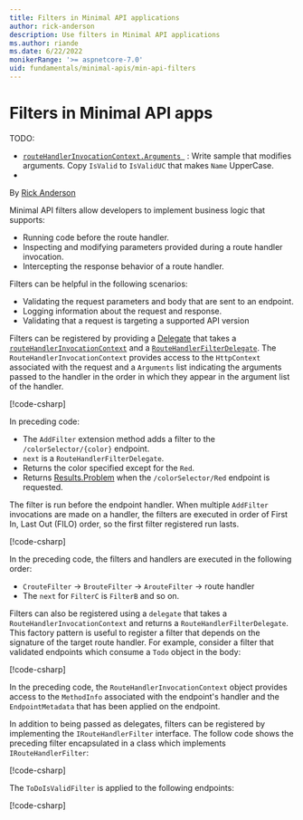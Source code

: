 ```yaml
---
title: Filters in Minimal API applications
author: rick-anderson
description: Use filters in Minimal API applications
ms.author: riande
ms.date: 6/22/2022
monikerRange: '>= aspnetcore-7.0'
uid: fundamentals/minimal-apis/min-api-filters
---
```

# Filters in Minimal API apps

TODO:

* [`routeHandlerInvocationContext.Arguments `](https://github.com/dotnet/aspnetcore/blob/main/src/Http/Http.Abstractions/src/RouteHandlerInvocationContext.cs) : Write sample that modifies arguments. Copy  `IsValid` to `IsValidUC` that makes `Name` UpperCase.
*

By [Rick Anderson](https://twitter.com/RickAndMSFT)

Minimal API filters allow developers to implement business logic that supports:

* Running code before the route handler.
* Inspecting and modifying parameters provided during a route handler invocation.
* Intercepting the response behavior of a route handler.

Filters can be helpful in the following scenarios:

* Validating the request parameters and body that are sent to an endpoint.
* Logging information about the request and response.
* Validating that a request is targeting a supported API version

Filters can be registered by providing a [Delegate](/dotnet/csharp/programming-guide/delegates/) that takes a [`routeHandlerInvocationContext`](https://github.com/dotnet/aspnetcore/blob/main/src/Http/Http.Abstractions/src/RouteHandlerInvocationContext.cs) and a [`RouteHandlerFilterDelegate`](https://github.com/dotnet/aspnetcore/blob/main/src/Http/Http.Abstractions/src/RouteHandlerFilterDelegate.cs). The `RouteHandlerInvocationContext` provides access to the `HttpContext` associated with the request and a `Arguments` list indicating the arguments passed to the handler in the order in which they appear in the argument list of the handler.

[!code-csharp[](~/fundamentals/minimal-apis/min-api-filters/7samples/Filters/Program.cs?name=snippet1)]

In preceding code:

* The `AddFilter` extension method adds a filter to the `/colorSelector/{color}` endpoint.
* `next` is a `RouteHandlerFilterDelegate`.
* Returns the color specified except for the `Red`.
* Returns [Results.Problem](xref:Microsoft.AspNetCore.Http.Results.Problem%2A) when the `/colorSelector/Red` endpoint is requested.

The filter is run before the endpoint handler. When multiple `AddFilter` invocations are made on a handler, the filters are executed in order of First In, Last Out (FILO) order, so the first filter registered run lasts.

[!code-csharp[](~/fundamentals/minimal-apis/min-api-filters/7samples/Filters/Program.cs?name=snippet_abc)]

In the preceding code, the filters and handlers are executed in the following order:

* `CrouteFilter` -> `BrouteFilter` -> `ArouteFilter` -> route handler
* The `next` for `FilterC` is `FilterB` and so on.

Filters can also be registered using a `delegate` that takes a `RouteHandlerInvocationContext` and returns a `RouteHandlerFilterDelegate`. This factory pattern is useful to register a filter that depends on the signature of the target route handler. For example, consider a filter that validated endpoints which consume a `Todo` object in the body:

[!code-csharp[](~/fundamentals/minimal-apis/min-api-filters/7samples/todo/Program.cs?name=snippet_filter1)]

In the preceding code, the `RouteHandlerInvocationContext` object provides access to the `MethodInfo` associated with the endpoint's handler and the  `EndpointMetadata` that has been applied on the endpoint.

In addition to being passed as delegates, filters can be registered by implementing the `IRouteHandlerFilter` interface. The follow code shows the preceding filter encapsulated in a class which implements `IRouteHandlerFilter`:

[!code-csharp[](~/fundamentals/minimal-apis/min-api-filters/7samples/todo/RouteFilters/ToDoIsValidFilter.cs?name=snippet)]

The `ToDoIsValidFilter` is applied to the following endpoints:

[!code-csharp[](~/fundamentals/minimal-apis/min-api-filters/7samples/todo/Program.cs?name=snippet_2flt)]

